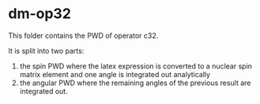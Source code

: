 # dm-op32

This folder contains the PWD of operator c32.

It is split into two parts:

1. the spin PWD where the latex expression is converted to a nuclear spin matrix element and one angle is integrated out analytically
2. the angular PWD where the remaining angles of the previous result are integrated out.
